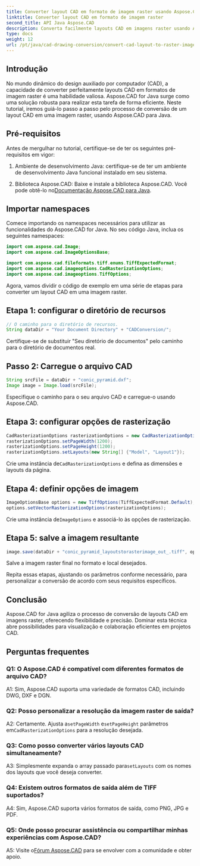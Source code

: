 ```yaml
---
title: Converter layout CAD em formato de imagem raster usando Aspose.CAD para Java
linktitle: Converter layout CAD em formato de imagem raster
second_title: API Java Aspose.CAD
description: Converta facilmente layouts CAD em imagens raster usando Aspose.CAD para Java. Visualização de alta qualidade para colaboração aprimorada.
type: docs
weight: 12
url: /pt/java/cad-drawing-conversion/convert-cad-layout-to-raster-image/
---
```

## Introdução

No mundo dinâmico do design auxiliado por computador (CAD), a capacidade de converter perfeitamente layouts CAD em formatos de imagem raster é uma habilidade valiosa. Aspose.CAD for Java surge como uma solução robusta para realizar esta tarefa de forma eficiente. Neste tutorial, iremos guiá-lo passo a passo pelo processo de conversão de um layout CAD em uma imagem raster, usando Aspose.CAD para Java.

## Pré-requisitos

Antes de mergulhar no tutorial, certifique-se de ter os seguintes pré-requisitos em vigor:

1. Ambiente de desenvolvimento Java: certifique-se de ter um ambiente de desenvolvimento Java funcional instalado em seu sistema.

2.  Biblioteca Aspose.CAD: Baixe e instale a biblioteca Aspose.CAD. Você pode obtê-lo no[Documentação Aspose.CAD para Java](https://reference.aspose.com/cad/java/).

## Importar namespaces

Comece importando os namespaces necessários para utilizar as funcionalidades do Aspose.CAD for Java. No seu código Java, inclua os seguintes namespaces:

```java
import com.aspose.cad.Image;
import com.aspose.cad.ImageOptionsBase;

import com.aspose.cad.fileformats.tiff.enums.TiffExpectedFormat;
import com.aspose.cad.imageoptions.CadRasterizationOptions;
import com.aspose.cad.imageoptions.TiffOptions;
```

Agora, vamos dividir o código de exemplo em uma série de etapas para converter um layout CAD em uma imagem raster.
## Etapa 1: configurar o diretório de recursos

```java
// O caminho para o diretório de recursos.
String dataDir = "Your Document Directory" + "CADConversion/";
```

Certifique-se de substituir "Seu diretório de documentos" pelo caminho para o diretório de documentos real.

## Passo 2: Carregue o arquivo CAD

```java
String srcFile = dataDir + "conic_pyramid.dxf";
Image image = Image.load(srcFile);
```

Especifique o caminho para o seu arquivo CAD e carregue-o usando Aspose.CAD.

## Etapa 3: configurar opções de rasterização

```java
CadRasterizationOptions rasterizationOptions = new CadRasterizationOptions();
rasterizationOptions.setPageWidth(1200);
rasterizationOptions.setPageHeight(1200);
rasterizationOptions.setLayouts(new String[] {"Model", "Layout1"});
```

 Crie uma instância de`CadRasterizationOptions` e defina as dimensões e layouts da página.

## Etapa 4: definir opções de imagem

```java
ImageOptionsBase options = new TiffOptions(TiffExpectedFormat.Default);
options.setVectorRasterizationOptions(rasterizationOptions);
```

 Crie uma instância de`ImageOptions` e associá-lo às opções de rasterização.

## Etapa 5: salve a imagem resultante

```java
image.save(dataDir + "conic_pyramid_layoutstorasterimage_out_.tiff", options);
```

Salve a imagem raster final no formato e local desejados.

Repita essas etapas, ajustando os parâmetros conforme necessário, para personalizar a conversão de acordo com seus requisitos específicos.

## Conclusão

Aspose.CAD for Java agiliza o processo de conversão de layouts CAD em imagens raster, oferecendo flexibilidade e precisão. Dominar esta técnica abre possibilidades para visualização e colaboração eficientes em projetos CAD.

## Perguntas frequentes

### Q1: O Aspose.CAD é compatível com diferentes formatos de arquivo CAD?

A1: Sim, Aspose.CAD suporta uma variedade de formatos CAD, incluindo DWG, DXF e DGN.

### Q2: Posso personalizar a resolução da imagem raster de saída?

 A2: Certamente. Ajusta a`setPageWidth` e`setPageHeight` parâmetros em`CadRasterizationOptions` para a resolução desejada.

### Q3: Como posso converter vários layouts CAD simultaneamente?

 A3: Simplesmente expanda o array passado para`setLayouts` com os nomes dos layouts que você deseja converter.

### Q4: Existem outros formatos de saída além de TIFF suportados?

A4: Sim, Aspose.CAD suporta vários formatos de saída, como PNG, JPG e PDF.

### Q5: Onde posso procurar assistência ou compartilhar minhas experiências com Aspose.CAD?

A5: Visite o[Fórum Aspose.CAD](https://forum.aspose.com/c/cad/19) para se envolver com a comunidade e obter apoio.